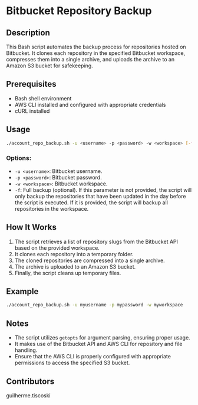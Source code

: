 # Bitbucket Repository Backup

## Description

This Bash script automates the backup process for repositories hosted on Bitbucket. It clones each repository in the specified Bitbucket workspace, compresses them into a single archive, and uploads the archive to an Amazon S3 bucket for safekeeping.

## Prerequisites

- Bash shell environment
- AWS CLI installed and configured with appropriate credentials
- cURL installed

## Usage

```bash
./account_repo_backup.sh -u <username> -p <password> -w <workspace> [-full]
```

### Options:

- `-u <username>`: Bitbucket username.
- `-p <password>`: Bitbucket password.
- `-w <workspace>`: Bitbucket workspace.
- `-f`: Full backup (optional). If this parameter is not provided, the script will only backup the repositories that have been updated in the day before the script is executed. If it is provided, the script will backup all repositories in the workspace.

## How It Works

1. The script retrieves a list of repository slugs from the Bitbucket API based on the provided workspace.
2. It clones each repository into a temporary folder.
3. The cloned repositories are compressed into a single archive.
4. The archive is uploaded to an Amazon S3 bucket.
5. Finally, the script cleans up temporary files.

## Example

```bash
./account_repo_backup.sh -u myusername -p mypassword -w myworkspace
```

## Notes

- The script utilizes `getopts` for argument parsing, ensuring proper usage.
- It makes use of the Bitbucket API and AWS CLI for repository and file handling.
- Ensure that the AWS CLI is properly configured with appropriate permissions to access the specified S3 bucket.

## Contributors

guilherme.tiscoski
